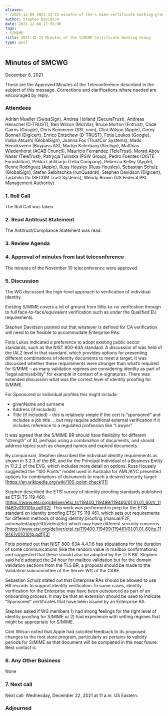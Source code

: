 ```yaml
---
aliases:
- /2021-12-08-2021-12-22-minutes-of-the-s-mime-certificate-working-group/
author: Stephen Davidson
date: 2021-12-08 17:55:00
tags:
- S/MIME
title: 2021-12-22 Minutes of the S/MIME Certificate Working Group
type: post
---
```


## Minutes of SMCWG 

December 8, 2021

These are the Approved Minutes of the Teleconference described in the subject of this message. Corrections and clarifications where needed are encouraged by reply.

### Attendees 

Adrian Mueller (SwissSign), Andrea Holland (SecureTrust), Andreas Henschel (D-TRUST), Ben Wilson (Mozilla), Bruce Morton (Entrust), Cade Cairns (Google), Chris Kemmerer (SSL.com), Clint Wilson (Apple), Corey Bonnell (Digicert), Enrico Entschew (D-TRUST), Fotis Loukos (Google), Inaba Atsushi (GlobalSign), Joanna Fox (TrustCor Systems), Mads Henriksveen (Buypass AS), Martijn Katerbarg (Sectigo), Matthias Wiedenhorst (ACAB Council), Mauricio Fernandez (TeleTrust), Morad Abou Naser (TeleTrust), Patrycja Tulinska (PSW Group), Pedro Fuentes (OISTE Foundation), Pekka Lahtiharju (Telia Company), Rebecca Kelley (Apple), Renne Rodriguez (Apple), Russ Housley (Russ Housley), Sebastian Schulz (GlobalSign), Stefan Selbitschka (runQuadrat), Stephen Davidson (Digicert), Tadahiko Ito (SECOM Trust Systems), Wendy Brown (US Federal PKI Management Authority)

### 1. Roll Call 

The Roll Call was taken.

### 2. Read Antitrust Statement 

The Antitrust/Compliance Statement was read.

### 3. Review Agenda 

### 4. Approval of minutes from last teleconference 

The minutes of the November 10 teleconference were approved.

### 5. Discussion 

The WG discussed the high-level approach to verification of individual identity.

Existing S/MIME covers a lot of ground from little-to-no verification through to full face-to-face/equivalent verification such as under the Qualified EU requirements.

Stephen Davidson pointed out that whatever is defined for CA verification will need to be flexible to accommodate Enterprise RAs.

Fotis Lukos indicated a preference to adopt existing public sector standards, such as the NIST 800-63A standard. A discussion of was held of the IAL2 level in that standard, which provides options for presenting different combinations of identity documents to meet a target. It was discussed whether these requirements were stronger than what’s required for S/MIME – as many validation regimes are considering identity as part of “legal admissibility” for example in context of e-signatures. There was extended discussion what was the correct level of identity proofing for S/MIME.

For Sponsored or Individual profiles this might include:

- givenName and surname
- Address (if included)
- Title (if included) – this is relatively simple if the cert is “sponsored” and includes a job title … but may require additional external verification if it includes reference to a regulated profession like “Lawyer”

It was agreed that the S/MIME BR should have flexibility for different “strength” of ID, perhaps using a combination of documents, and should address topics such as changed names and expired documents.

By comparison, Stephen described the individual identity requirements as shown in 3.2.3 of the BR, and for the Principal Individual of a Business Entity in 11.2.2 of the EVG, which includes more detail on options. Russ Housely suggested the “100 Points” model used in Australia for AML/KYC presented options for combinations of documents to reach a desired security target: [https://en.wikipedia.org/wiki/100_point_check][1]

Stephen described the ETSI survey of identity proofing standards published as ETSI TS 119 460. [https://www.etsi.org/deliver/etsi_tr/119400_119499/119460/01.01.01_60/tr_119460v010101p.pdf][2]. This work was performed in prep for the ETSI standard on identity proofing ETSI TS 119 461, which sets out requirements for different methods of doing identity proofing (manual/F2F, automated/app/eID/video/etc) which may have different security concerns. [https://www.etsi.org/deliver/etsi_ts/119400_119499/119461/01.01.01_60/ts_119461v010101p.pdf][3]

Fotis pointed out that NIST 800-63A 4.4.1.6 has stipulations for the duration of some communications (like the random value in mailbox confirmations) and suggested that these should also be adopted by the TLS BR. Stephen said he’d adopted the 24 hour for mailbox validation but for the domain validation sections from the TLS BR, a proposal should be made to the Validation subcommittee of the Server WG of the CABF.

Sebastian Schulz stated out that Enterprise RAs should be allowed to use HR records to support identity verification. In some cases, identity verification for the Enterprise may have been outsourced as part of an onboarding process. It may be that an extension should be used to indicate “Sponsored” certificates that have been issued by an Enterprise RA.

Stephen asked if WG members 1) had strong feelings for the right level of identity proofing for S/MIME or 2) had experience with vetting regimes that might be appropriate for S/MIME.

Clint Wilson noted that Apple had solicited feedback to its proposed changes to the root store program, particularly as pertains to validity periods for S/MIME as that document will be completed in the near future. Best contact is

### 6. Any Other Business 

None

### 7. Next call 

Next call: Wednesday, December 22, 2021 at 11 a.m. US Eastern.

### Adjourned 

[1]: https://en.wikipedia.org/wiki/100_point_check
[2]: https://www.etsi.org/deliver/etsi_tr/119400_119499/119460/01.01.01_60/tr_119460v010101p.pdf
[3]: https://www.etsi.org/deliver/etsi_ts/119400_119499/119461/01.01.01_60/ts_119461v010101p.pdf